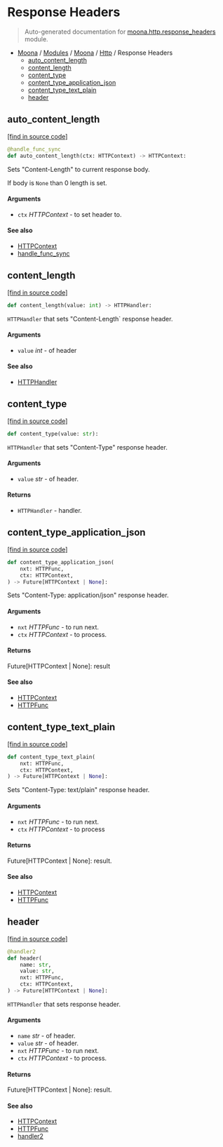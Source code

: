 # Response Headers

> Auto-generated documentation for [moona.http.response_headers](https://github.com/katunilya/moona/blob/main/moona/http/response_headers.py) module.

- [Moona](../../README.md#moona-index) / [Modules](../../MODULES.md#moona-modules) / [Moona](../index.md#moona) / [Http](index.md#http) / Response Headers
    - [auto_content_length](#auto_content_length)
    - [content_length](#content_length)
    - [content_type](#content_type)
    - [content_type_application_json](#content_type_application_json)
    - [content_type_text_plain](#content_type_text_plain)
    - [header](#header)

## auto_content_length

[[find in source code]](https://github.com/katunilya/moona/blob/main/moona/http/response_headers.py#L79)

```python
@handle_func_sync
def auto_content_length(ctx: HTTPContext) -> HTTPContext:
```

Sets "Content-Length" to current response body.

If body is `None` than 0 length is set.

#### Arguments

- `ctx` *HTTPContext* - to set header to.

#### See also

- [HTTPContext](context.md#httpcontext)
- [handle_func_sync](handlers.md#handle_func_sync)

## content_length

[[find in source code]](https://github.com/katunilya/moona/blob/main/moona/http/response_headers.py#L70)

```python
def content_length(value: int) -> HTTPHandler:
```

`HTTPHandler` that sets "Content-Length` response header.

#### Arguments

- `value` *int* - of header

#### See also

- [HTTPHandler](handlers.md#httphandler)

## content_type

[[find in source code]](https://github.com/katunilya/moona/blob/main/moona/http/response_headers.py#L28)

```python
def content_type(value: str):
```

`HTTPHandler` that sets "Content-Type" response header.

#### Arguments

- `value` *str* - of header.

#### Returns

- `HTTPHandler` - handler.

## content_type_application_json

[[find in source code]](https://github.com/katunilya/moona/blob/main/moona/http/response_headers.py#L40)

```python
def content_type_application_json(
    nxt: HTTPFunc,
    ctx: HTTPContext,
) -> Future[HTTPContext | None]:
```

Sets "Content-Type: application/json" response header.

#### Arguments

- `nxt` *HTTPFunc* - to run next.
- `ctx` *HTTPContext* - to process.

#### Returns

Future[HTTPContext | None]: result

#### See also

- [HTTPContext](context.md#httpcontext)
- [HTTPFunc](handlers.md#httpfunc)

## content_type_text_plain

[[find in source code]](https://github.com/katunilya/moona/blob/main/moona/http/response_headers.py#L55)

```python
def content_type_text_plain(
    nxt: HTTPFunc,
    ctx: HTTPContext,
) -> Future[HTTPContext | None]:
```

Sets "Content-Type: text/plain" response header.

#### Arguments

- `nxt` *HTTPFunc* - to run next.
- `ctx` *HTTPContext* - to process

#### Returns

Future[HTTPContext | None]: result.

#### See also

- [HTTPContext](context.md#httpcontext)
- [HTTPFunc](handlers.md#httpfunc)

## header

[[find in source code]](https://github.com/katunilya/moona/blob/main/moona/http/response_headers.py#L7)

```python
@handler2
def header(
    name: str,
    value: str,
    nxt: HTTPFunc,
    ctx: HTTPContext,
) -> Future[HTTPContext | None]:
```

`HTTPHandler` that sets response header.

#### Arguments

- `name` *str* - of header.
- `value` *str* - of header.
- `nxt` *HTTPFunc* - to run next.
- `ctx` *HTTPContext* - to process.

#### Returns

Future[HTTPContext | None]: result.

#### See also

- [HTTPContext](context.md#httpcontext)
- [HTTPFunc](handlers.md#httpfunc)
- [handler2](handlers.md#handler2)
